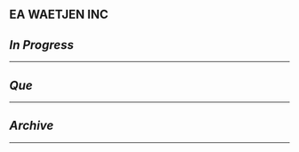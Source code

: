 ## EA WAETJEN INC

## *In Progress*

--------------------

## *Que*

-----------------------------------
## *Archive*

-----------------------------------
